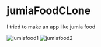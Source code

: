 # jumiaFoodCLone
I tried to make an app like jumia food

![jumiafood1](https://user-images.githubusercontent.com/40222545/210135175-4352fee2-3eec-4132-b247-3015fedad2f4.jpeg)
![jumiafood2](https://user-images.githubusercontent.com/40222545/210135178-a870cbe1-4d1d-4e9e-a420-40cb0010cc9b.jpeg)
